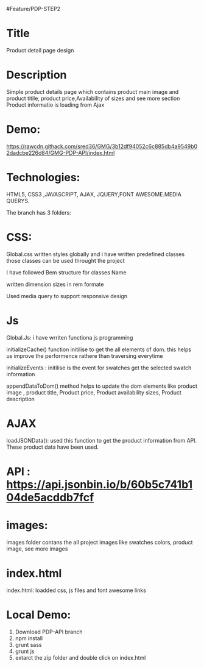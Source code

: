 #Feature/PDP-STEP2

# Title
  Product detail page design

# Description
  Simple product details page which contains product main image and product titile, product price,Availability of sizes and see more section
   Product informatio is loading from Ajax

# Demo:
https://rawcdn.githack.com/sred36/GMG/3b12df94052c6c885db4a9549b02dadcbe226d84/GMG-PDP-API/index.html
  
# Technologies:

  HTML5, CSS3 ,JAVASCRIPT, AJAX, JQUERY,FONT AWESOME.MEDIA QUERYS.

The branch has 3 folders:

# CSS:
  
  Global.css  written styles globally and i have written predefined classes those classes can be used throught the project

  I have followed Bem structure for classes Name 

  written dimension sizes in rem formate

  Used media query to support responsive design

# Js

  Global.Js: i have wrriten functiona js programming

  initializeCache() function initilise to get the all elements of dom. this helps us improve the performence rathere than traversing everytime

  initializeEvents : initilise is the event for swatches get the selected swatch information 

   appendDataToDom() method helps to update the dom elements like product image , product title, Product price, Product availability sizes, Product description

# AJAX

  loadJSONData(): used this function to get the product information from API. These product data have been used.
  
# API : https://api.jsonbin.io/b/60b5c741b104de5acddb7fcf 

# images:

  images folder contans the all project images like swatches colors, product image, see more images

# index.html
  
  index.html: loadded css, js files and font awesome links

# Local Demo: 
    
  1) Download PDP-API branch
  2) npm install
  3) grunt sass
  4) grunt js
  5) extarct the zip folder and double click on index.html

